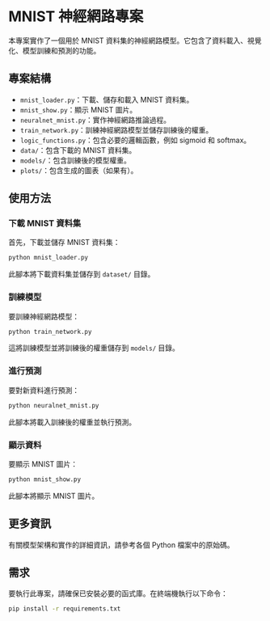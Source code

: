 # MNIST 神經網路專案

本專案實作了一個用於 MNIST 資料集的神經網路模型。它包含了資料載入、視覺化、模型訓練和預測的功能。

## 專案結構

- `mnist_loader.py`：下載、儲存和載入 MNIST 資料集。
- `mnist_show.py`：顯示 MNIST 圖片。
- `neuralnet_mnist.py`：實作神經網路推論過程。
- `train_network.py`：訓練神經網路模型並儲存訓練後的權重。
- `logic_functions.py`：包含必要的邏輯函數，例如 sigmoid 和 softmax。
- `data/`：包含下載的 MNIST 資料集。
- `models/`：包含訓練後的模型權重。
- `plots/`：包含生成的圖表（如果有）。

## 使用方法

### 下載 MNIST 資料集

首先，下載並儲存 MNIST 資料集：

```bash
python mnist_loader.py
```

此腳本將下載資料集並儲存到 `dataset/` 目錄。

### 訓練模型

要訓練神經網路模型：

```bash
python train_network.py
```

這將訓練模型並將訓練後的權重儲存到 `models/` 目錄。

### 進行預測

要對新資料進行預測：

```bash
python neuralnet_mnist.py
```

此腳本將載入訓練後的權重並執行預測。

### 顯示資料

要顯示 MNIST 圖片：

```bash
python mnist_show.py
```

此腳本將顯示 MNIST 圖片。

## 更多資訊

有關模型架構和實作的詳細資訊，請參考各個 Python 檔案中的原始碼。

## 需求

要執行此專案，請確保已安裝必要的函式庫。在終端機執行以下命令：

```bash
pip install -r requirements.txt
